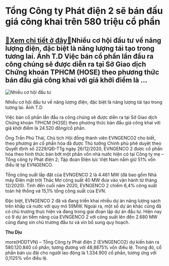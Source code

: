 Tổng Công ty Phát điện 2 sẽ bán đấu giá công khai trên 580 triệu cổ phần
========================================================================

[:gift:Xem chi tiết ở đây:gift:](https://hddtvn.com/tong-cong-ty-phat-dien-2-se-ban-dau-gia-cong-khai-tren-580-trieu-co-phan/)Nhiều cơ hội đầu tư về năng lượng điện, đặc biệt là năng lượng tái tạo trong tương lai. Ảnh T.D Việc bán cổ phần lần đầu ra công chúng sẽ được diễn ra tại Sở Giao dịch Chứng khoán TPHCM (HOSE) theo phương thức bán đấu giá công khai với giá khởi điểm là …
--------------------------------------------------------------------------------------------------------------------------------------------------------------------------------------------------------------------------------------------------------------





![Nhiều cơ hội đầu tư](https://hddtvn.com/wp-content/uploads/2021/01/2439_IMG-2282.jpg "Nhiều cơ hội đầu tư")


Nhiều cơ hội đầu tư về năng lượng điện, đặc biệt là năng lượng tái tạo trong tương lai. Ảnh T.D



Việc bán cổ phần lần đầu ra công chúng sẽ được diễn ra tại Sở Giao dịch Chứng khoán TPHCM (HOSE) theo phương thức bán đấu giá công khai với giá khởi điểm là 24.520 đồng/cổ phần.


Ông Trần Phú Thái, Chủ tịch Hội đồng thành viên EVNGENCO2 cho biết, theo phương án cổ phần hóa đã được Thủ tướng Chính phủ phê duyệt theo Quyết định số 2229/QĐ-TTg ngày 26/12/2020, EVNGENCO 2 được cổ phần hóa theo hình thức bán bớt một phần vốn nhà nước hiện có tại Công ty mẹ – Tổng công ty Phát điện 2; Tập đoàn Điện lực Việt Nam nắm giữ 51% vốn điều lệ tại EVNGENCO.


Tổng công suất lắp đặt của EVNGENCO 2 là 4.461 MW (đã bao gồm Nhà máy Điện mặt trời Thác Mơ công suất 40 MW đưa vào vận hành từ tháng 12/2020). Tính đến cuối năm 2020, EVNGENCO 2 chiếm 6,4% công suất toàn hệ thống và 15,1% tổng công suất của EVN.


Đặc biệt, EVNGENCO 2 đã và đang triển khai nhiều dự án năng lượng sạch trên khắp cả nước với quy mô 59MW. Ngoài ra, một số dự án khác cũng đã có chủ trương thực hiện và đang trong giai đoạn lập dự án đầu tư. Hiện nay có 9 dự án tiềm năng của EVNGENCO 2 với công suất lên đến 2.680 MW cũng đang xin chủ trương đầu tư và xin bổ sung quy hoạch.




**Thu Dịu**



more(HDDTVN) – Tổng Công ty Phát điện 2 (EVNGENCO2) dự kiến bán ra 580.120.840 cổ phần, tương đương với 48,8875% vốn điều lệ. Trong đó, cổ phần bán ưu đãi cho người lao động là 1.334.900 cổ phần, tương ứng với 0,1125% vốn điều lệ.


